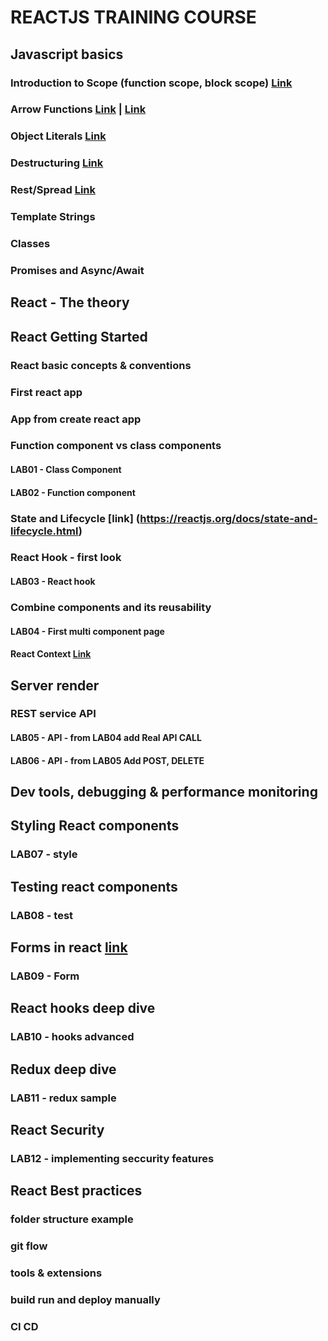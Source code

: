 # REACTJS TRAINING COURSE

## Javascript basics

### Introduction to Scope (function scope, block scope) [Link](https://dev.to/sandy8111112004/javascript-introduction-to-scope-function-scope-block-scope-d11)

### Arrow Functions [Link](https://developer.mozilla.org/en-US/docs/Web/JavaScript/Reference/Functions/Arrow_functions) | [Link](https://www.javascripttutorial.net/es6/javascript-arrow-function/)

### Object Literals [Link](https://developer.mozilla.org/en-US/docs/Learn/JavaScript/Objects/Basics)

### Destructuring [Link](https://developer.mozilla.org/en-US/docs/Web/JavaScript/Reference/Operators/Destructuring_assignment)

### Rest/Spread [Link](https://developer.mozilla.org/en-US/docs/Web/JavaScript/Reference/Operators/Spread_syntax)

### Template Strings

### Classes

### Promises and Async/Await

## React - The theory

## React Getting Started

### React basic concepts & conventions

### First react app

### App from create react app

### Function component vs class components

#### LAB01 - Class Component

#### LAB02 - Function component

### State and Lifecycle [link] (https://reactjs.org/docs/state-and-lifecycle.html)

### React Hook - first look

#### LAB03 - React hook

### Combine components and its reusability

#### LAB04 - First multi component page

#### React Context [Link](https://reactjs.org/docs/context.html)

## Server render

### REST service API

#### LAB05 - API - from LAB04 add Real API CALL

#### LAB06 - API - from LAB05 Add POST, DELETE

## Dev tools, debugging & performance monitoring

## Styling React components

### LAB07 - style

## Testing react components

### LAB08 - test

## Forms in react [link](https://reactjs.org/docs/forms.html)

### LAB09 - Form

## React hooks deep dive

### LAB10 - hooks advanced

## Redux deep dive

### LAB11 - redux sample

## React Security

### LAB12 - implementing seccurity features

## React Best practices

### folder structure example

### git flow

### tools & extensions

### build run and deploy manually

### CI CD
